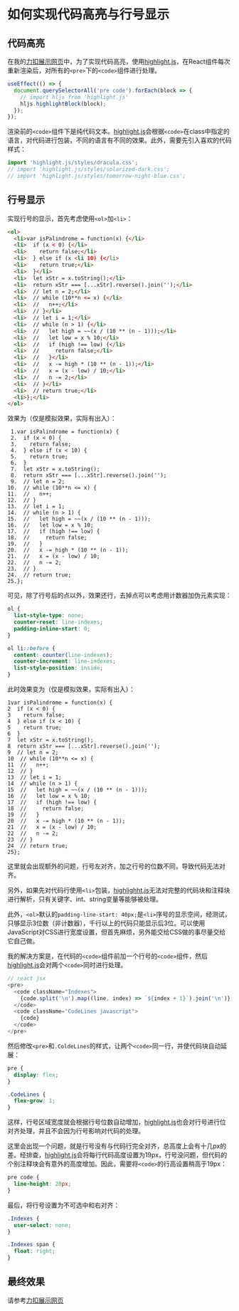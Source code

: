 # 如何实现代码高亮与行号显示

## 代码高亮
在我的[力扣展示网页][2]中，为了实现代码高亮，使用[highlight.js][1]，在React组件每次重新渲染后，对所有的`<pre>`下的`<code>`组件进行处理。
```javascript
useEffect(() => {
  document.querySelectorAll('pre code').forEach(block => {
    // import hljs from 'highlight.js'
    hljs.highlightBlock(block);
  });
});
```
渲染前的`<code>`组件下是纯代码文本。[highlight.js][1]会根据`<code>`在class中指定的语言，对代码进行包装，不同的语言有不同的效果。此外，需要先引入喜欢的代码样式：
```javascript
import 'highlight.js/styles/dracula.css';
// import 'highlight.js/styles/solarized-dark.css';
// import 'highlight.js/styles/tomorrow-night-blue.css';
```

## 行号显示
实现行号的显示，首先考虑使用`<ol>`加`<li>`：
```html
<ol>
  <li>var isPalindrome = function(x) {</li>
  <li>  if (x < 0) {</li>
  <li>    return false;</li>
  <li>  } else if (x <li 10) {</li>
  <li>    return true;</li>
  <li>  }</li>
  <li>  let xStr = x.toString();</li>
  <li>  return xStr === [...xStr].reverse().join('');</li>
  <li>  // let n = 2;</li>
  <li>  // while (10**n <= x) {</li>
  <li>  //   n++;</li>
  <li>  // }</li>
  <li>  // let i = 1;</li>
  <li>  // while (n > 1) {</li>
  <li>  //   let high = ~~(x / (10 ** (n - 1)));</li>
  <li>  //   let low = x % 10;</li>
  <li>  //   if (high !== low) {</li>
  <li>  //     return false;</li>
  <li>  //   }</li>
  <li>  //   x -= high * (10 ** (n - 1));</li>
  <li>  //   x = (x - low) / 10;</li>
  <li>  //   n -= 2;</li>
  <li>  // }</li>
  <li>  // return true;</li>
  <li>};</li>
</ol>
```

效果为（仅是模拟效果，实际有出入）：
```
 1.var isPalindrome = function(x) {
 2.  if (x < 0) {
 3.    return false;
 4.  } else if (x < 10) {
 5.    return true;
 6.  }
 7.  let xStr = x.toString();
 8.  return xStr === [...xStr].reverse().join('');
 9.  // let n = 2;
10.  // while (10**n <= x) {
11.  //   n++;
12.  // }
13.  // let i = 1;
14.  // while (n > 1) {
15.  //   let high = ~~(x / (10 ** (n - 1)));
16.  //   let low = x % 10;
17.  //   if (high !== low) {
18.  //     return false;
19.  //   }
20.  //   x -= high * (10 ** (n - 1));
21.  //   x = (x - low) / 10;
22.  //   n -= 2;
23.  // }
24.  // return true;
25.};
```
可见，除了行号后的点以外，效果还行，去掉点可以考虑用计数器加伪元素实现：
```css
ol {
  list-style-type: none;
  counter-reset: line-indexes;
  padding-inline-start: 0;
}

ol li::before {
  content: counter(line-indexes);
  counter-increment: line-indexes;
  list-style-position: inside;
}
```
此时效果变为（仅是模拟效果，实际有出入）：
```
1var isPalindrome = function(x) {
2  if (x < 0) {
3    return false;
4  } else if (x < 10) {
5    return true;
6  }
7  let xStr = x.toString();
8  return xStr === [...xStr].reverse().join('');
9  // let n = 2;
10  // while (10**n <= x) {
11  //   n++;
12  // }
13  // let i = 1;
14  // while (n > 1) {
15  //   let high = ~~(x / (10 ** (n - 1)));
16  //   let low = x % 10;
17  //   if (high !== low) {
18  //     return false;
19  //   }
20  //   x -= high * (10 ** (n - 1));
21  //   x = (x - low) / 10;
22  //   n -= 2;
23  // }
24  // return true;
25};
```
这里就会出现额外的问题，行号左对齐，加之行号的位数不同，导致代码无法对齐。

另外，如果先对代码行使用`<li>`包装，[highlighht.js][1]无法对完整的代码块和注释块进行解析，只有关键字、int、string变量等能够被处理。

此外，`<ol>`默认的`padding-line-start: 40px;`是`<li>`序号的显示空间，经测试，只够显示3位数（非计数器），千行以上的代码只能显示后3位。可以使用JavaScript对CSS进行宽度设置，但首先麻烦，另外能交给CSS做的事尽量交给它自己做。

我的解决方案是，在代码的`<code>`组件前加一个行号的`<code>`组件，然后[highlight.js][1]会对两个`<code>`同时进行处理。
```javascript
// react jsx
<pre>
  <code className="Indexes">
    {code.split('\n').map((line, index) => `${index + 1}`).join('\n')}
  </code>
  <code className="CodeLines javascript">
    {code}
  </code>
</pre>
```
然后修改`<pre>`和`.ColdeLines`的样式，让两个`<code>`同一行，并使代码块自动延展：
```css
pre {
  display: flex;
}

.CodeLines {
  flex-grow: 1;
}
```
这样，行号区域宽度就会根据行号位数自动增加，[highlight.js][1]也会对行号进行位对齐处理，并且不会因为行号影响对代码的处理。

这里会出现一个问题，就是行号没有与代码行完全对齐，总高度上会有十几px的差。经排查，[highlight.js][1]会将每行代码高度设置为19px，行号没问题，但代码的个别注释块会有意外的高度增加。因此，需要将`<code>`的行高设置稍高于19px：
```css
pre code {
  line-height: 20px;
}
```
最后，将行号设置为不可选中和右对齐：
```css
.Indexes {
  user-select: none;
}

.Indexes span {
  float: right;
}
```

## 最终效果
请参考[力扣展示网页][2]

[1]:https://highlightjs.org/
[2]:https://angryshhh.github.io/my-leetcode-page